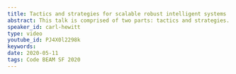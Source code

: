 ```yaml
---
title: Tactics and strategies for scalable robust intelligent systems
abstract: This talk is comprised of two parts: tactics and strategies.
speaker_id: carl-hewitt
type: video
youtube_id: PJ4X0l2298k
keywords: 
date: 2020-05-11
tags: Code BEAM SF 2020
---
```



